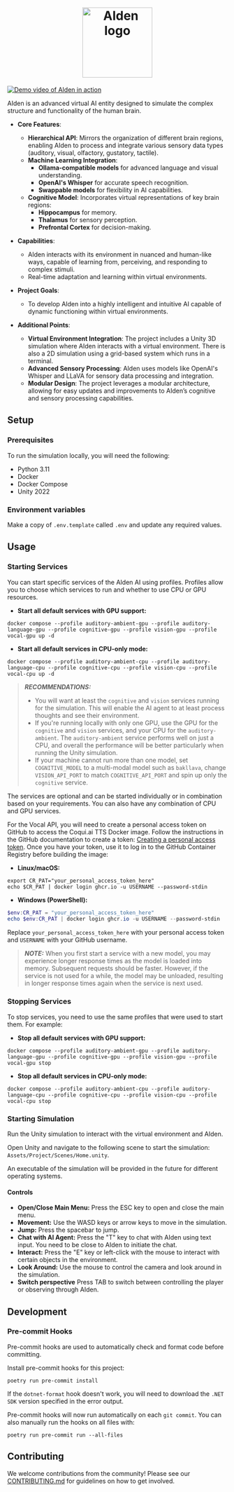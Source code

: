 <h1 align="center">
  <img alt="AIden logo"
  src="Assets/Project/Textures/Logo/logo-border.png" width="160" />
</h1>

[![Demo video of AIden in action](https://img.youtube.com/vi/ZUk2MBOdZ-s/maxresdefault.jpg)](https://www.youtube.com/watch?v=ZUk2MBOdZ-s)

AIden is an advanced virtual AI entity designed to simulate the complex
structure and functionality of the human brain.

- **Core Features**:
  - **Hierarchical API**: Mirrors the organization of different brain
  regions, enabling AIden to process and integrate various sensory data
  types (auditory, visual, olfactory, gustatory, tactile).
  - **Machine Learning Integration**:
    - **Ollama-compatible models** for advanced language and visual
    understanding.
    - **OpenAI's Whisper** for accurate speech recognition.
    - **Swappable models** for flexibility in AI capabilities.
  - **Cognitive Model**: Incorporates virtual representations of key
  brain regions:
    - **Hippocampus** for memory.
    - **Thalamus** for sensory perception.
    - **Prefrontal Cortex** for decision-making.

- **Capabilities**:
  - AIden interacts with its environment in nuanced and human-like ways,
  capable of learning from, perceiving, and responding to complex stimuli.
  - Real-time adaptation and learning within virtual environments.

- **Project Goals**:
  - To develop AIden into a highly intelligent and intuitive AI capable
  of dynamic functioning within virtual environments.

- **Additional Points**:
  - **Virtual Environment Integration**: The project includes a Unity 3D
  simulation where AIden interacts with a virtual environment. There is also
  a 2D simulation using a grid-based system which runs in a terminal.
  - **Advanced Sensory Processing**: AIden uses models like OpenAI's Whisper
  and LLaVA for sensory data processing and integration.
  - **Modular Design**: The project leverages a modular architecture, allowing
  for easy updates and improvements to AIden’s cognitive and sensory processing
  capabilities.

## Setup

### Prerequisites

To run the simulation locally, you will need the following:

- Python 3.11
- Docker
- Docker Compose
- Unity 2022

### Environment variables

Make a copy of `.env.template` called `.env` and update any required values.

## Usage

### Starting Services

You can start specific services of the AIden AI using profiles. Profiles allow
you to choose which services to run and whether to use CPU or GPU resources.

- **Start all default services with GPU support:**

```shell
docker compose --profile auditory-ambient-gpu --profile auditory-language-gpu --profile cognitive-gpu --profile vision-gpu --profile vocal-gpu up -d
```

- **Start all default services in CPU-only mode:**

```shell
docker compose --profile auditory-ambient-cpu --profile auditory-language-cpu --profile cognitive-cpu --profile vision-cpu --profile vocal-cpu up -d
```

> **_RECOMMENDATIONS:_**
>
> - You will want at least the `cognitive` and
`vision` services running for the simulation.
This will enable the AI agent to at least process thoughts
and see their environment.
> - If you're running locally with only one GPU, use the GPU for the
`cognitive` and `vision` services, and your CPU for the `auditory-ambient`.
The `auditory-ambient` service performs well on just a CPU, and overall
the performance will be better particularly when running the Unity simulation.
> - If your machine cannot run more than one model, set `COGNITIVE_MODEL`
to a multi-modal model such as `bakllava`, change `VISION_API_PORT`
to match `COGNITIVE_API_PORT` and spin up only the `cognitive` service.

The services are optional and can be started individually or in combination
based on your requirements.
You can also have any combination of CPU and GPU services.

For the Vocal API, you will need to create a personal access token on GitHub
to access the Coqui.ai TTS Docker image. Follow the instructions in the
GitHub documentation to create a token:
[Creating a personal access token](https://docs.github.com/en/authentication/keeping-your-account-and-data-secure/creating-a-personal-access-token).
Once you have your token, use it to log in to the GitHub Container
Registry before building the image:

- **Linux/macOS:**

```shell
export CR_PAT="your_personal_access_token_here"
echo $CR_PAT | docker login ghcr.io -u USERNAME --password-stdin
```

- **Windows (PowerShell):**

```powershell
$env:CR_PAT = "your_personal_access_token_here"
echo $env:CR_PAT | docker login ghcr.io -u USERNAME --password-stdin
```

Replace `your_personal_access_token_here` with your personal access token
and `USERNAME` with your GitHub username.

> **_NOTE:_** When you first start a service with a new model, you may
experience longer response times as the model is loaded into memory.
Subsequent requests should be faster. However, if the service is not
used for a while, the model may be unloaded, resulting in longer response
times again when the service is next used.

### Stopping Services

To stop services, you need to use the same profiles that were used to start
them. For example:

- **Stop all default services with GPU support:**

```shell
docker compose --profile auditory-ambient-gpu --profile auditory-language-gpu --profile cognitive-gpu --profile vision-gpu --profile vocal-gpu stop
```

- **Stop all default services in CPU-only mode:**

```shell
docker compose --profile auditory-ambient-cpu --profile auditory-language-cpu --profile cognitive-cpu --profile vision-cpu --profile vocal-cpu stop
```

### Starting Simulation

Run the Unity simulation to interact with the virtual environment and AIden.

Open Unity and navigate to the following scene to start the
simulation: `Assets/Project/Scenes/Home.unity`.

An executable of the simulation will be provided in the future
for different operating systems.

#### Controls

- **Open/Close Main Menu:** Press the ESC key to open and close
the main menu.
- **Movement:** Use the WASD keys or arrow keys to move in the simulation.
- **Jump:** Press the spacebar to jump.
- **Chat with AI Agent:** Press the "T" key to chat with AIden using text input.
You need to be close to AIden to initiate the chat.
- **Interact:** Press the "E" key or left-click with the mouse to interact
with certain objects in the environment.
- **Look Around:** Use the mouse to control the camera and look around in
the simulation.
- **Switch perspective** Press TAB to switch between controlling
the player or observing through AIden.

## Development

### Pre-commit Hooks

Pre-commit hooks are used to automatically check and format code
before committing.

Install pre-commit hooks for this project:

```shell
poetry run pre-commit install
```

If the `dotnet-format` hook doesn't work, you will need to download the
`.NET SDK` version specified in the error output.

Pre-commit hooks will now run automatically on each `git commit`. You can
also manually run the hooks on all files with:

```shell
poetry run pre-commit run --all-files
```

## Contributing

We welcome contributions from the community!
Please see our [CONTRIBUTING.md](CONTRIBUTING.md) for guidelines on
how to get involved.
